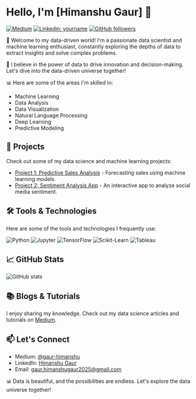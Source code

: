 # Hello, I'm [Himanshu Gaur] 👋

[![Medium](https://img.shields.io/badge/Medium-%23000000.svg?style=flat-square&logo=medium&logoColor=white)](https://medium.com/@gaur-himanshu)
[![Linkedin: yourname](https://img.shields.io/badge/-YourName-blue?style=flat-square&logo=Linkedin&logoColor=white&link=https://www.linkedin.com/in/gaur/)](https://www.linkedin.com/in/gaur/)
[![GitHub followers](https://img.shields.io/github/followers/your_github_username?label=Follow&style=social)](https://github.com/gaur2025)

🌟 Welcome to my data-driven world! I'm a passionate data scientist and machine learning enthusiast, constantly exploring the depths of data to extract insights and solve complex problems.

🧠 I believe in the power of data to drive innovation and decision-making. Let's dive into the data-driven universe together!

📊 Here are some of the areas I'm skilled in:

- Machine Learning
- Data Analysis
- Data Visualization
- Natural Language Processing
- Deep Learning
- Predictive Modeling

## 🔬 Projects
Check out some of my data science and machine learning projects:

- [Project 1: Predictive Sales Analysis](https://github.com/your_github_username/predictive-sales-analysis) - Forecasting sales using machine learning models.
- [Project 2: Sentiment Analysis App](https://github.com/your_github_username/sentiment-analysis-app) - An interactive app to analyze social media sentiment.

## 🛠️ Tools & Technologies
Here are some of the tools and technologies I frequently use:

![Python](https://img.shields.io/badge/Python-%2314354C.svg?style=flat-square&logo=python&logoColor=white)
![Jupyter](https://img.shields.io/badge/Jupyter-%23F37626.svg?style=flat-square&logo=jupyter&logoColor=white)
![TensorFlow](https://img.shields.io/badge/TensorFlow-%23FF6F00.svg?style=flat-square&logo=tensorflow&logoColor=white)
![Scikit-Learn](https://img.shields.io/badge/Scikit_Learn-%23F7931E.svg?style=flat-square&logo=scikit-learn&logoColor=white)
![Tableau](https://img.shields.io/badge/Tableau-%231784A1.svg?style=flat-square&logo=tableau&logoColor=white)

## 📈 GitHub Stats
![GitHub stats](https://github-readme-stats.vercel.app/api?username=gaur2025&show_icons=true&theme=radical)

## 📚 Blogs & Tutorials
I enjoy sharing my knowledge. Check out my data science articles and tutorials on [Medium](https://medium.com/@gaur-himanshu).

## 📫 Let's Connect
- Medium: [@gaur-himanshu](https://twitter.com/your_twitter_handle)
- LinkedIn: [Himanshu Gaur](https://www.linkedin.com/in/yourname/)
- Email: [gaur.himanshugaur2025@gmail.com](mailto:gaur.himanshugaur2025@gmail.com)

📊 Data is beautiful, and the possibilities are endless. Let's explore the data universe together!
